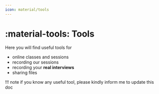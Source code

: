 ```yaml
---
icon: material/tools
---
```


# :material-tools: Tools

Here you will find useful tools for 

- online classes and sessions
- recording our sessions
- recording your **real interviews**
- sharing files

!!! note
    if you know any useful tool, please kindly inform me to update this doc
